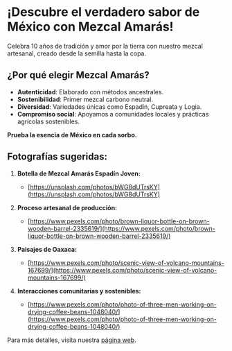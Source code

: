 # ¡Descubre el verdadero sabor de México con Mezcal Amarás!

Celebra 10 años de tradición y amor por la tierra con nuestro mezcal artesanal, creado desde la semilla hasta la copa.

## ¿Por qué elegir Mezcal Amarás?
- **Autenticidad**: Elaborado con métodos ancestrales.
- **Sostenibilidad**: Primer mezcal carbono neutral.
- **Diversidad**: Variedades únicas como Espadín, Cupreata y Logia.
- **Compromiso social**: Apoyamos a comunidades locales y prácticas agrícolas sostenibles.

**Prueba la esencia de México en cada sorbo.**

## Fotografías sugeridas:
1. **Botella de Mezcal Amarás Espadín Joven:**
   - [https://unsplash.com/photos/bWG8dUTrsKY](https://unsplash.com/photos/bWG8dUTrsKY)
   
2. **Proceso artesanal de producción:**
   - [https://www.pexels.com/photo/brown-liquor-bottle-on-brown-wooden-barrel-2335619/](https://www.pexels.com/photo/brown-liquor-bottle-on-brown-wooden-barrel-2335619/)
   
3. **Paisajes de Oaxaca:**
   - [https://www.pexels.com/photo/scenic-view-of-volcano-mountains-167699/](https://www.pexels.com/photo/scenic-view-of-volcano-mountains-167699/)
   
4. **Interacciones comunitarias y sostenibles:**
   - [https://www.pexels.com/photo/photo-of-three-men-working-on-drying-coffee-beans-1048040/](https://www.pexels.com/photo/photo-of-three-men-working-on-drying-coffee-beans-1048040/)

Para más detalles, visita nuestra [página web](https://mezcalamaras.com).
